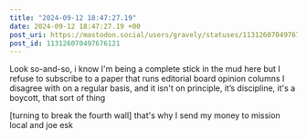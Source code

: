 ```yaml
---
title: "2024-09-12 18:47:27.19"
date: 2024-09-12 18:47:27.19 +00
post_uri: https://mastodon.social/users/gravely/statuses/113126070497676121
post_id: 113126070497676121
---
```

Look so-and-so, i know I'm being a complete stick in the mud here but I refuse to subscribe to a paper that runs editorial board opinion columns I disagree with on a regular basis, and it isn't on principle, it’s discipline, it's a boycott, that sort of thing

[turning to break the fourth wall] that's why I send my money to mission local and joe esk


